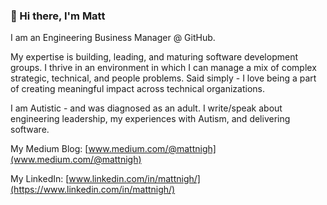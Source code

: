 ### 👋 Hi there, I'm Matt

I am an Engineering Business Manager @ GitHub. 

My expertise is building, leading, and maturing software development groups. I thrive in an environment in which I can manage a mix of complex strategic, technical, and people problems. Said simply - I love being a part of creating meaningful impact across technical organizations. 

I am Autistic - and was diagnosed as an adult. I write/speak about engineering leadership, my experiences with Autism, and delivering software. 

My Medium Blog: [www.medium.com/@mattnigh](www.medium.com/@mattnigh)

My LinkedIn: [www.linkedin.com/in/mattnigh/](https://www.linkedin.com/in/mattnigh/)
